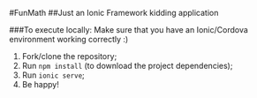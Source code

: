 #FunMath
##Just an Ionic Framework kidding application


###To execute locally:
Make sure that you have an Ionic/Cordova environment working correctly :)
  1. Fork/clone the repository;
  2. Run `npm install` (to download the project dependencies);
  3. Run `ionic serve`;
  4. Be happy!
